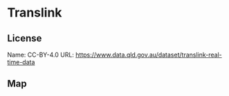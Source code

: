 # Translink
    
## License

Name: CC-BY-4.0
URL: https://www.data.qld.gov.au/dataset/translink-real-time-data

## Map

<WorldMap topic="Translink/vehicle_positions/#" />
